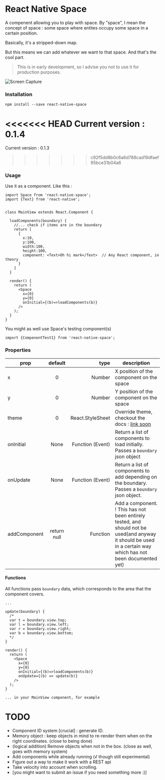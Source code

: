 # React Native Space

A compenent allowing you to play with space. By "space", I mean the concept of space : some space where entites occupy some space in a certain position.

Basically, it's a stripped-down map.

But this means we can add whatever we want to that space. And that's the cool part.
> This is in early development, so I advise you not to use it for production purposes.


![Screen Capture](https://github.com/the-duck/react-native-space/blob/master/img/screen.gif)

### Installation
```
npm install --save react-native-space
```
<<<<<<< HEAD
Current version : 0.1.4
=======
Current version : 0.1.3
>>>>>>> c92f5dd8b0c6a6d788cad19dfaef95bce31b04a6

### Usage

Use it as a component. Like this :

```
import Space from 'react-native-space';
import {Text} from 'react-native';


class MainView extends React.Component {

  loadComponents(boundary) {
    //... check if items are in the boundary
    return [
      {
        x:10,
        y:100,
        width:100,
        height:100,
        component: <Text>Oh hi mark</Text>  // Any React component, in theory
      }
    ]
  }

  render() {
    return (
      <Space
        x={0}
        y={0}
        onInitial={(b)=>loadComponents(b)}
      />  
    );
  }
}

```
You might as well use Space's testing component(s)

`
import {ComponentTest1} from 'react-native-space';
`


### Properties

| prop        | default     | type  | description |
| ----------- |:-----------:| -----:| ----------- |
| x | 0 | Number | X position of the component on the space |
| y | 0 | Number | Y position of the component on the space |
| theme | 0 | React.StyleSheet | Override theme, checkout the docs : [link soon](https://) |
| onInitial | None | Function (Event) | Return a list of components to load initially. Passes a `boundary` json object |
| onUpdate | None | Function (Event) | Return a list of components to add depending on the boundary. Passes a `boundary` json object.|
| addComponent | return null | Function | Add a component. ! This has not been entirely tested, and should not be used(and anyway it should be used in a certain way which has not been documented yet) |

#### Functions
All functions pass `boundary` data, which corresponds to the area that the component covers.
```
...

update(boundary) {
  /*
  var t = boundary.view.top;
  var l = boundary.view.left;
  var r = boundary.view.right;
  var b = boundary.view.bottom;
  */
}

render() {
  return (
    <Space
      x={0}
      y={0}
      onInitial={(b)=>loadComponents(b)}
      onUpdate={(b) => update(b)}
    />  
  );
}

... in your MainView component, for example
```

# TODO

- Component ID system [crucial] : generate ID.
- Memory object : keep objects in mind to re-render them when on the right coordinates. (close to being done)
- (logical addition) Remove objects when not in the box. (close as well, goes with memory system)
- Add components while already running (√ though still experimental)
- Figure out a way to make it work with a REST api
- Take velocity into account when scrolling.
- [you might want to submit an issue if you need something more :)]
